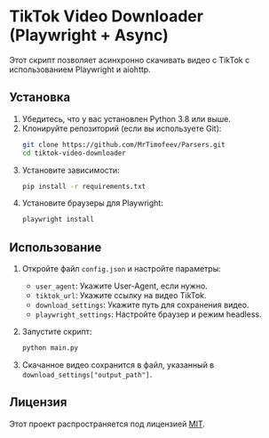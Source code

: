 # TikTok Video Downloader (Playwright + Async)

Этот скрипт позволяет асинхронно скачивать видео с TikTok с использованием Playwright и aiohttp.

## Установка

1. Убедитесь, что у вас установлен Python 3.8 или выше.
2. Клонируйте репозиторий (если вы используете Git):
   ```bash
   git clone https://github.com/MrTimofeev/Parsers.git
   cd tiktok-video-downloader
   ```
3. Установите зависимости:
   ```bash
   pip install -r requirements.txt
   ```
4. Установите браузеры для Playwright:
   ```bash
   playwright install
   ```

## Использование

1. Откройте файл `config.json` и настройте параметры:
   - `user_agent`: Укажите User-Agent, если нужно.
   - `tiktok_url`: Укажите ссылку на видео TikTok.
   - `download_settings`: Укажите путь для сохранения видео.
   - `playwright_settings`: Настройте браузер и режим headless.

2. Запустите скрипт:
   ```bash
   python main.py
   ```

3. Скачанное видео сохранится в файл, указанный в `download_settings["output_path"]`.

## Лицензия

Этот проект распространяется под лицензией [MIT](LICENSE).
```
